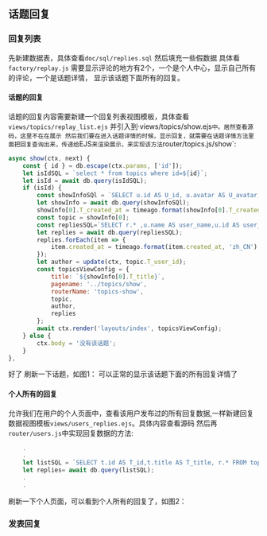 ## 话题回复
### 回复列表
先新建数据表，具体查看`doc/sql/replies.sql`
然后填充一些假数据 具体看`factory/replay.js`
需要显示评论的地方有2个，一个是个人中心，显示自己所有的评论，一个是话题详情， 显示该话题下面所有的回复。
#### 话题的回复
话题的回复内容需要新建一个回复列表视图模板，具体查看`views/topics/replay_list.ejs` 并引入到·views/topics/show.ejs`中。居然查看源码，这里不在在展示
然后我们要在进入话题详情的时候，显示回复，就需要在话题详情方法里面把回复查询出来，传递给`EJS`来渲染展示，来实现该方法`router/topics.js/show`:
```js
async show(ctx, next) {
	const { id } = db.escape(ctx.params, ['id']);
	let isIdSQL = `select * from topics where id=${id}`;
	let isId = await db.query(isIdSQL);
	if (isId) {
		const showInfoSQl = `SELECT u.id AS U_id, u.avatar AS U_avatar,u.name AS U_name, t.title AS T_title,t.id AS T_id,t.body as T_body,t.user_id AS T_user_id,c.id AS C_id,c.name AS C_name,t.reply_count AS T_replay_count,t.created_at AS T_created_at FROM users u, topics t,categories c WHERE t.id=${id} AND t.user_id=u.id AND t.category_id=c.id`;
		let showInfo = await db.query(showInfoSQl);
		showInfo[0].T_created_at = timeago.format(showInfo[0].T_created_at, 'zh_CN');
		const topic = showInfo[0];
		const repliesSQL=`SELECT r.* ,u.name AS user_name,u.id AS user_id, u.avatar AS user_avatar FROM replies r,users u WHERE  r.user_id=u.id AND r.topic_id=${id}`
		let replies = await db.query(repliesSQL);
		replies.forEach(item => {
			item.created_at = timeago.format(item.created_at, 'zh_CN');
		});
		let author = update(ctx, topic.T_user_id);
		const topicsViewConfig = {
			title: `${showInfo[0].T_title}`,
			pagename: '../topics/show',
			routerName: 'topics-show',
			topic,
			author,
			replies
		};
		await ctx.render('layouts/index', topicsViewConfig);
	} else {
		ctx.body = '没有该话题';
	}
},

```
好了 刷新一下话题，如图1：
可以正常的显示该话题下面的所有回复详情了
#### 个人所有的回复
允许我们在用户的个人页面中，查看该用户发布过的所有回复数据,一样新建回复数据视图模板`views/users_replies.ejs`。具体内容查看源码
然后再`router/users.js`中实现回复数据的方法:
```js
	.
	.
    let listSQL = `SELECT t.id AS T_id,t.title AS T_title, r.* FROM topics t,replies r WHERE r.user_id=1 AND r.topic_id=t.id  ORDER BY r.created_at desc  limit ${limit} offset ${offset} `;
    let replies= await db.query(listSQL);
	.
	.
```
刷新一下个人页面，可以看到个人所有的回复了，如图2：
### 发表回复
